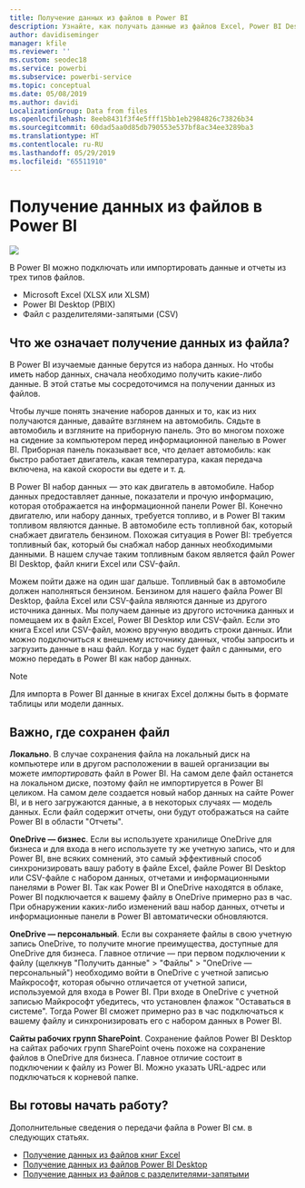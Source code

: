 ```yaml
---
title: Получение данных из файлов в Power BI
description: Узнайте, как получать данные из файлов Excel, Power BI Desktop и CSV в Power BI.
author: davidiseminger
manager: kfile
ms.reviewer: ''
ms.custom: seodec18
ms.service: powerbi
ms.subservice: powerbi-service
ms.topic: conceptual
ms.date: 05/08/2019
ms.author: davidi
LocalizationGroup: Data from files
ms.openlocfilehash: 8eeb8431f3f4e5fff15bb1eb2984826c73826b34
ms.sourcegitcommit: 60dad5aa0d85db790553e537bf8ac34ee3289ba3
ms.translationtype: HT
ms.contentlocale: ru-RU
ms.lasthandoff: 05/29/2019
ms.locfileid: "65511910"
---
```

# <a name="get-data-from-files-for-power-bi"></a>Получение данных из файлов в Power BI
![](media/service-get-data-from-files/file_icons.png)

В Power BI можно подключать или импортировать данные и отчеты из трех типов файлов.

* Microsoft Excel (XLSX или XLSM)
* Power BI Desktop (PBIX)
* Файл с разделителями-запятыми (CSV)

## <a name="what-does-get-data-from-a-file-really-mean"></a>Что же означает получение данных из файла?
В Power BI изучаемые данные берутся из набора данных. Но чтобы иметь набор данных, сначала необходимо получить какие-либо данные. В этой статье мы сосредоточимся на получении данных из файлов.

Чтобы лучше понять значение наборов данных и то, как из них получаются данные, давайте взглянем на автомобиль. Сядьте в автомобиль и взгляните на приборную панель. Это во многом похоже на сидение за компьютером перед информационной панелью в Power BI. Приборная панель показывает все, что делает автомобиль: как быстро работает двигатель, какая температура, какая передача включена, на какой скорости вы едете и т. д.

В Power BI набор данных — это как двигатель в автомобиле. Набор данных предоставляет данные, показатели и прочую информацию, которая отображается на информационной панели Power BI. Конечно двигателю, или набору данных, требуется топливо, и в Power BI таким топливом являются данные. В автомобиле есть топливной бак, который снабжает двигатель бензином. Похожая ситуация в Power BI: требуется топливный бак, который бы снабжал набор данных необходимыми данными. В нашем случае таким топливным баком является файл Power BI Desktop, файл книги Excel или CSV-файл.

Можем пойти даже на один шаг дальше. Топливный бак в автомобиле должен наполняться бензином. Бензином для нашего файла Power BI Desktop, файла Excel или CSV-файла являются данные из другого источника данных. Мы получаем данные из другого источника данных и помещаем их в файл Excel, Power BI Desktop или CSV-файл. Если это книга Excel или CSV-файл, можно вручную вводить строки данных. Или можно подключиться к внешнему источнику данных, чтобы запросить и загрузить данные в наш файл. Когда у нас будет файл с данными, его можно передать в Power BI как набор данных.

> [!NOTE]
> Для импорта в Power BI данные в книгах Excel должны быть в формате таблицы или модели данных.
> 
> 

## <a name="where-your-file-is-saved-makes-a-difference"></a>Важно, где сохранен файл
**Локально**. В случае сохранения файла на локальный диск на компьютере или в другом расположении в вашей организации вы можете *импортировать* файл в Power BI. На самом деле файл останется на локальном диске, поэтому файл не импортируется в Power BI целиком. На самом деле создается новый набор данных на сайте Power BI, и в него загружаются данные, а в некоторых случаях — модель данных. Если файл содержит отчеты, они будут отображаться на сайте Power BI в области "Отчеты".

**OneDrive — бизнес**. Если вы используете хранилище OneDrive для бизнеса и для входа в него используете ту же учетную запись, что и для Power BI, вне всяких сомнений, это самый эффективный способ синхронизировать вашу работу в файле Excel, файле Power BI Desktop или CSV-файле с набором данных, отчетами и информационными панелями в Power BI. Так как Power BI и OneDrive находятся в облаке, Power BI подключается к вашему файлу в OneDrive примерно раз в час. При обнаружении каких-либо изменений ваш набор данных, отчеты и информационные панели в Power BI автоматически обновляются.

**OneDrive — персональный**. Если вы сохраняете файлы в свою учетную запись OneDrive, то получите многие преимущества, доступные для OneDrive для бизнеса. Главное отличие — при первом подключении к файлу (щелкнув "Получить данные" > "Файлы" > "OneDrive — персональный") необходимо войти в OneDrive с учетной записью Майкрософт, которая обычно отличается от учетной записи, используемой для входа в Power BI. При входе в OneDrive с учетной записью Майкрософт убедитесь, что установлен флажок "Оставаться в системе". Тогда Power BI сможет примерно раз в час подключаться к вашему файлу и синхронизировать его с набором данных в Power BI.

**Сайты рабочих групп SharePoint**. Сохранение файлов Power BI Desktop на сайтах рабочих групп SharePoint очень похоже на сохранение файлов в OneDrive для бизнеса. Главное отличие состоит в подключении к файлу из Power BI. Можно указать URL-адрес или подключаться к корневой папке.

## <a name="ready-to-get-started"></a>Вы готовы начать работу?
Дополнительные сведения о передачи файла в Power BI см. в следующих статьях.

* [Получение данных из файлов книг Excel](service-excel-workbook-files.md)
* [Получение данных из файлов Power BI Desktop](service-desktop-files.md)
* [Получение данных из файлов с разделителями-запятыми](service-comma-separated-value-files.md)

